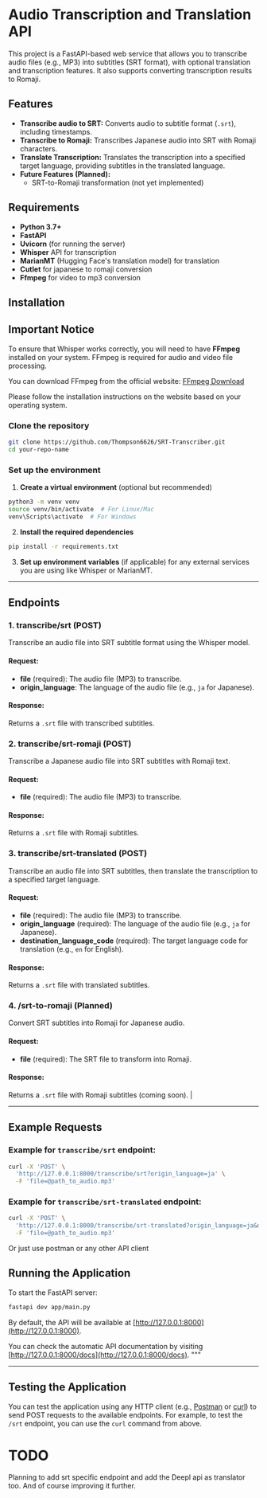 # Audio Transcription and Translation API

This project is a FastAPI-based web service that allows you to transcribe audio files (e.g., MP3) into subtitles (SRT format), with optional translation and transcription features. It also supports converting transcription results to Romaji.

## Features

- **Transcribe audio to SRT:** Converts audio to subtitle format (`.srt`), including timestamps.
- **Transcribe to Romaji:** Transcribes Japanese audio into SRT with Romaji characters.
- **Translate Transcription:** Translates the transcription into a specified target language, providing subtitles in the translated language.
- **Future Features (Planned):** 
  - SRT-to-Romaji transformation (not yet implemented)

## Requirements

- **Python 3.7+**
- **FastAPI**
- **Uvicorn** (for running the server)
- **Whisper** API for transcription
- **MarianMT** (Hugging Face's translation model) for translation
- **Cutlet** for japanese to romaji conversion
- **Ffmpeg** for video to mp3 conversion

## Installation

## Important Notice

To ensure that Whisper works correctly, you will need to have **FFmpeg** installed on your system. FFmpeg is required for audio and video file processing. 

You can download FFmpeg from the official website: [FFmpeg Download](https://ffmpeg.org/download.html)

Please follow the installation instructions on the website based on your operating system.


### Clone the repository

```bash
git clone https://github.com/Thompson6626/SRT-Transcriber.git
cd your-repo-name
```

### Set up the environment

1. **Create a virtual environment** (optional but recommended)

```bash
python3 -m venv venv
source venv/bin/activate  # For Linux/Mac
venv\Scripts\activate  # For Windows
```

2. **Install the required dependencies**

```bash
pip install -r requirements.txt
```

3. **Set up environment variables** (if applicable) for any external services you are using like Whisper or MarianMT.


---

## Endpoints

### 1. **transcribe/srt** (POST)
Transcribe an audio file into SRT subtitle format using the Whisper model.

#### Request:
- **file** (required): The audio file (MP3) to transcribe.
- **origin_language**: The language of the audio file (e.g., `ja` for Japanese).

#### Response:
Returns a `.srt` file with transcribed subtitles.

### 2. **transcribe/srt-romaji** (POST)
Transcribe a Japanese audio file into SRT subtitles with Romaji text.

#### Request:
- **file** (required): The audio file (MP3) to transcribe.

#### Response:
Returns a `.srt` file with Romaji subtitles.

### 3. **transcribe/srt-translated** (POST)
Transcribe an audio file into SRT subtitles, then translate the transcription to a specified target language.

#### Request:
- **file** (required): The audio file (MP3) to transcribe.
- **origin_language** (required): The language of the audio file (e.g., `ja` for Japanese).
- **destination_language_code** (required): The target language code for translation (e.g., `en` for English).

#### Response:
Returns a `.srt` file with translated subtitles.

### 4. **/srt-to-romaji** (Planned)
Convert SRT subtitles into Romaji for Japanese audio.

#### Request:
- **file** (required): The SRT file to transform into Romaji.

#### Response:
Returns a `.srt` file with Romaji subtitles (coming soon).
|

---

## Example Requests

### Example for `transcribe/srt` endpoint:

```bash
curl -X 'POST' \
  'http://127.0.0.1:8000/transcribe/srt?origin_language=ja' \
  -F 'file=@path_to_audio.mp3'
```

### Example for `transcribe/srt-translated` endpoint:

```bash
curl -X 'POST' \
  'http://127.0.0.1:8000/transcribe/srt-translated?origin_language=ja&destination_language_code=en' \
  -F 'file=@path_to_audio.mp3'
```

Or just use postman or any other API client

## Running the Application

To start the FastAPI server:

```bash
fastapi dev app/main.py
```

By default, the API will be available at [http://127.0.0.1:8000](http://127.0.0.1:8000).

You can check the automatic API documentation by visiting [http://127.0.0.1:8000/docs](http://127.0.0.1:8000/docs).
"""

---

## Testing the Application

You can test the application using any HTTP client (e.g., [Postman](https://www.postman.com/) or [curl](https://curl.se/)) to send POST requests to the available endpoints. For example, to test the `/srt` endpoint, you can use the `curl` command from above.

# TODO

Planning to add srt specific endpoint and add the Deepl api as translator too.
And of course improving it further.
